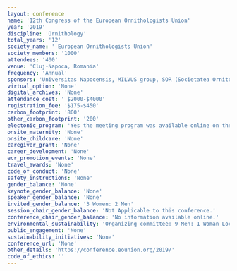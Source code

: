 ```yaml
---
layout: conference 
name: '12th Congress of the European Ornithologists Union'
year: '2019'
discipline: 'Ornithology'
total_years: '12'
society_name: ' European Ornithologists Union'
society_members: '1000'
attendees: '400'
venue: 'Cluj-Napoca, Romania'
frequency: 'Annual'
sponsors: 'Universitas Napocensis, MILVUS group, SOR (Societatea Ornitologica Romana), Ecotone GPS Telemetry, STAR|ODDI (logging Life Science), LOTEK '
virtual_option: 'None'
digital_archives: 'None'
attendance_cost: ' $2000-$4000'
registration_fee: '$175-$450'
carbon_footprint: '800'
other_carbon_footprint: '200'
electonic_program: 'Yes the meeting program was available online on the conference website.'
onsite_maternity: 'None'
onsite_childcare: 'None'
caregiver_grant: 'None'
career_development: 'None'
ecr_promotion_events: 'None'
travel_awards: 'None'
code_of_conduct: 'None'
safety_instructions: 'None'
gender_balance: 'None'
keynote_gender_balance: 'None'
speaker_gender_balance: 'None'
invited_gender_balance: '3 Women: 2 Men'
session_chair_gender_balance: 'Not Applicable to this conference.'
conference_chair_gender_balance: 'No information available online.'
environmental_sustainability: 'Organizing committee: 9 Men: 1 Woman Local Organizing Committee: 7 Men: 3 Women, Scientific Committe: 8 Men: 2 Women'
public_engagement: 'None'
sustainability_initiatives: 'None'
conference_url: 'None'
other_details: 'https://conference.eounion.org/2019/'
code_of_ethics: ''
---
```

